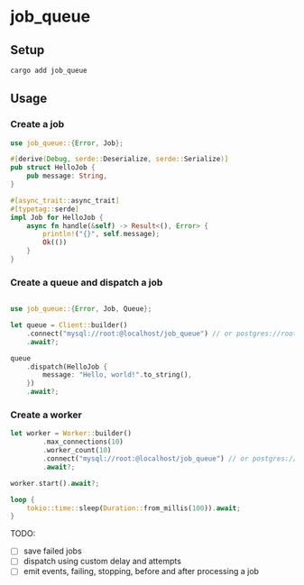 # job_queue

## Setup

```bash
cargo add job_queue
```

## Usage

### Create a job

```rust
use job_queue::{Error, Job};

#[derive(Debug, serde::Deserialize, serde::Serialize)]
pub struct HelloJob {
    pub message: String,
}

#[async_trait::async_trait]
#[typetag::serde]
impl Job for HelloJob {
    async fn handle(&self) -> Result<(), Error> {
        println!("{}", self.message);
        Ok(())
    }
}
```

### Create a queue and dispatch a job

```rust

use job_queue::{Error, Job, Queue};

let queue = Client::builder()
    .connect("mysql://root:@localhost/job_queue") // or postgres://root:@localhost/job_queue
    .await?;

queue
    .dispatch(HelloJob {
        message: "Hello, world!".to_string(),
    })
    .await?;
```

### Create a worker

```rust
let worker = Worker::builder()
        .max_connections(10)
        .worker_count(10)
        .connect("mysql://root:@localhost/job_queue") // or postgres://root:@localhost/job_queue
        .await?;

worker.start().await?;

loop {
    tokio::time::sleep(Duration::from_millis(100)).await;
}
```

TODO:
- [ ] save failed jobs
- [ ] dispatch using custom delay and attempts
- [ ] emit events, failing, stopping, before and after processing a job